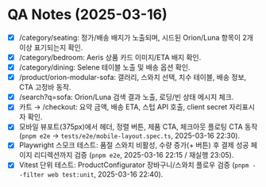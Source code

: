 # QA Notes (2025-03-16)

- [x] /category/seating: 정가/배송 배지가 노출되며, 시드된 Orion/Luna 항목이 2개 이상 표기되는지 확인.
- [x] /category/bedroom: Aeris 상품 카드 이미지/ETA 배지 확인.
- [x] /category/dining: Selene 테이블 노출 및 배송 옵션 확인.
- [x] /product/orion-modular-sofa: 갤러리, 스와치 선택, 치수 테이블, 배송 정보, CTA 고정바 동작.
- [x] /search?q=sofa: Orion/Luna 검색 결과 노출, 로딩/빈 상태 메시지 체크.
- [x] 카트 → /checkout: 요약 금액, 배송 ETA, 스텁 API 호출, client secret 자리표시자 확인.
- [x] 모바일 뷰포트(375px)에서 헤더, 정렬 버튼, 제품 CTA, 체크아웃 플로팅 CTA 동작 (`pnpm e2e` → `tests/e2e/mobile-layout.spec.ts`, 2025-03-16 22:30).
- [x] Playwright 스모크 테스트: 품절 스와치 비활성, 수량 증가(+ 버튼) 후 결제 성공 페이지 리디렉션까지 검증 (`pnpm e2e`, 2025-03-16 22:15 / 재실행 23:05).
- [x] Vitest 단위 테스트: ProductConfigurator 장바구니/스와치 플로우 검증 (`pnpm --filter web test:unit`, 2025-03-16 22:40).
